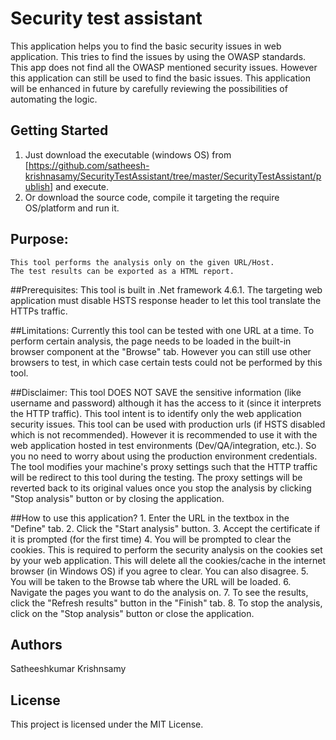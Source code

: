 # Security test assistant
This application helps you to find the basic security issues in web application. This tries to find the issues by using the OWASP standards. This app does not find all the OWASP mentioned security issues. However this application can still be used to find the basic issues. This application will be enhanced in future by carefully reviewing the possibilities of automating the logic.

## Getting Started
1. Just download the executable (windows OS) from [https://github.com/satheesh-krishnasamy/SecurityTestAssistant/tree/master/SecurityTestAssistant/publish] and execute.
2. Or download the source code, compile it targeting the require OS/platform and run it.


## Purpose:
	This tool performs the analysis only on the given URL/Host.
	The test results can be exported as a HTML report.
	
##Prerequisites:
	This tool is built in .Net framework 4.6.1.
	The targeting web application must disable HSTS response header to let this tool translate the HTTPs traffic.

##Limitations:
	Currently this tool can be tested with one URL at a time.
	To perform certain analysis, the page needs to be loaded in the built-in browser component at the "Browse" tab. However you can still use other browsers to test, in which case certain tests could not be performed by this tool.

##Disclaimer:
	This tool DOES NOT SAVE the sensitive information (like username and password) although it has the access to it (since it interprets the HTTP traffic).
	This tool intent is to identify only the web application security issues.
	This tool can be used with production urls (if HSTS disabled which is not recommended). However it is recommended to use it with the web application hosted in test environments (Dev/QA/integration, etc.). So you no need to worry about using the production environment credentials.
	The tool modifies your machine's proxy settings such that the HTTP traffic will be redirect to this tool during the testing. The proxy settings will be reverted back to its original values once you stop the analysis by clicking "Stop analysis" button or by closing the application.

	
##How to use this application?
	1. Enter the URL in the textbox in the "Define" tab.
	2. Click the "Start analysis" button.
	3. Accept the certificate if it is prompted (for the first time)
	4. You will be prompted to clear the cookies. This is required to perform the security analysis on the cookies set by your web application. This will delete all the cookies/cache in the internet browser (in Windows OS) if you agree to clear. You can also disagree.
	5. You will be taken to the Browse tab where the URL will be loaded.
	6. Navigate the pages you want to do the analysis on.
	7. To see the results, click the "Refresh results" button in the "Finish" tab.
	8. To stop the analysis, click on the "Stop analysis" button or close the application.


## Authors
Satheeshkumar Krishnsamy

## License
This project is licensed under the MIT License.
